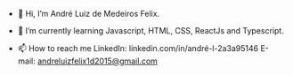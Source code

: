 - 👋 Hi, I’m André Luiz de Medeiros Felix.

- 🌱 I’m currently learning Javascript, HTML, CSS, ReactJs and Typescript.

- 📫 How to reach me
LinkedIn: linkedin.com/in/andré-l-2a3a95146
E-mail: andreluizfelix1d2015@gmail.com

<!---
AndreLFelix/AndreLFelix is a ✨ special ✨ repository because its `README.md` (this file) appears on your GitHub profile.
You can click the Preview link to take a look at your changes.
- 👀 I’m interested in ...
- 💞️ I’m looking to collaborate on ...

--->
